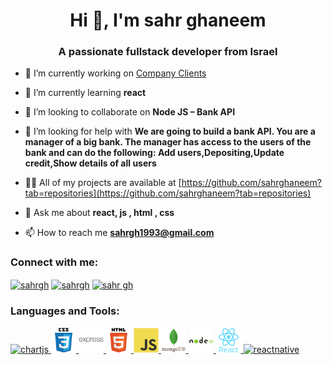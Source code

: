<h1 align="center">Hi 👋, I'm sahr ghaneem</h1>
<h3 align="center">A passionate fullstack developer from Israel</h3>

- 🔭 I’m currently working on [Company Clients](https://github.com/sahrghaneem/TicTacToe.git)

- 🌱 I’m currently learning **react**

- 👯 I’m looking to collaborate on **Node JS – Bank API**

- 🤝 I’m looking for help with **We are going to build a bank API. You are a manager of a big bank. The manager has access to the users of the bank and can do the following: Add users,Depositing,Update credit,Show details of all users**

- 👨‍💻 All of my projects are available at [https://github.com/sahrghaneem?tab=repositories](https://github.com/sahrghaneem?tab=repositories)

- 💬 Ask me about **react, js , html , css**

- 📫 How to reach me **sahrgh1993@gmail.com**

<h3 align="left">Connect with me:</h3>
<p align="left">
<a href="https://twitter.com/sahrgh" target="blank"><img align="center" src="https://raw.githubusercontent.com/rahuldkjain/github-profile-readme-generator/master/src/images/icons/Social/twitter.svg" alt="sahrgh" height="30" width="40" /></a>
<a href="https://linkedin.com/in/sahrgh" target="blank"><img align="center" src="https://raw.githubusercontent.com/rahuldkjain/github-profile-readme-generator/master/src/images/icons/Social/linked-in-alt.svg" alt="sahrgh" height="30" width="40" /></a>
<a href="https://fb.com/sahr gh" target="blank"><img align="center" src="https://raw.githubusercontent.com/rahuldkjain/github-profile-readme-generator/master/src/images/icons/Social/facebook.svg" alt="sahr gh" height="30" width="40" /></a>
</p>

<h3 align="left">Languages and Tools:</h3>
<p align="left"> <a href="https://www.chartjs.org" target="_blank" rel="noreferrer"> <img src="https://www.chartjs.org/media/logo-title.svg" alt="chartjs" width="40" height="40"/> </a> <a href="https://www.w3schools.com/css/" target="_blank" rel="noreferrer"> <img src="https://raw.githubusercontent.com/devicons/devicon/master/icons/css3/css3-original-wordmark.svg" alt="css3" width="40" height="40"/> </a> <a href="https://expressjs.com" target="_blank" rel="noreferrer"> <img src="https://raw.githubusercontent.com/devicons/devicon/master/icons/express/express-original-wordmark.svg" alt="express" width="40" height="40"/> </a> <a href="https://www.w3.org/html/" target="_blank" rel="noreferrer"> <img src="https://raw.githubusercontent.com/devicons/devicon/master/icons/html5/html5-original-wordmark.svg" alt="html5" width="40" height="40"/> </a> <a href="https://developer.mozilla.org/en-US/docs/Web/JavaScript" target="_blank" rel="noreferrer"> <img src="https://raw.githubusercontent.com/devicons/devicon/master/icons/javascript/javascript-original.svg" alt="javascript" width="40" height="40"/> </a> <a href="https://www.mongodb.com/" target="_blank" rel="noreferrer"> <img src="https://raw.githubusercontent.com/devicons/devicon/master/icons/mongodb/mongodb-original-wordmark.svg" alt="mongodb" width="40" height="40"/> </a> <a href="https://nodejs.org" target="_blank" rel="noreferrer"> <img src="https://raw.githubusercontent.com/devicons/devicon/master/icons/nodejs/nodejs-original-wordmark.svg" alt="nodejs" width="40" height="40"/> </a> <a href="https://reactjs.org/" target="_blank" rel="noreferrer"> <img src="https://raw.githubusercontent.com/devicons/devicon/master/icons/react/react-original-wordmark.svg" alt="react" width="40" height="40"/> </a> <a href="https://reactnative.dev/" target="_blank" rel="noreferrer"> <img src="https://reactnative.dev/img/header_logo.svg" alt="reactnative" width="40" height="40"/> </a> </p>
